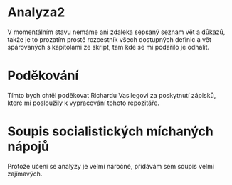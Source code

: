 # Analyza2

V momentálním stavu nemáme ani zdaleka sepsaný seznam vět a důkazů, takže je to prozatím prostě rozcestník všech dostupných definic a vět spárovaných s kapitolami ze skript, tam kde se mi podařilo je odhalit.

# Poděkování

Tímto bych chtěl poděkovat Richardu Vasilegovi za poskytnutí zápisků, které mi posloužily k vypracování tohoto repozitáře. 

# Soupis socialistických míchaných nápojů

Protože učení se analýzy je velmi náročné, přidávám sem soupis velmi zajímavých.